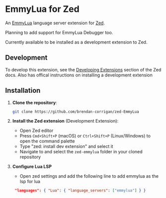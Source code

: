 #  EmmyLua for Zed

An [EmmyLua](https://github.com/EmmyLuaLs) language server extension for [Zed](https://zed.dev).

Planning to add support for EmmyLua Debugger too.

Currently available to be installed as a development extension to Zed.

## Development

To develop this extension, see the [Developing Extensions](https://zed.dev/docs/extensions/developing-extensions) section of the Zed docs. Also has offical instructions on installing a development extension

## Installation

1. **Clone the repository**:
   ```bash
   git clone https://github.com/brendan-corrigan/zed-EmmyLua
   ```

2. **Install the Zed extension** (Development Extension):
   - Open Zed editor
   - Press `Cmd+Shift+P` (macOS) or `Ctrl+Shift+P` (Linux/Windows) to open the command palette
   - Type "zed: install dev extension" and select it
   - Navigate to and select the `zed-emmylua` folder in your cloned repository

3. **Configure Lua LSP**
   - Open zed settings and add the following line to add emmylua as the lsp for lua
   ```json
    "languages": { "Lua": { "language_servers": ["emmylua"] } }
   ```

